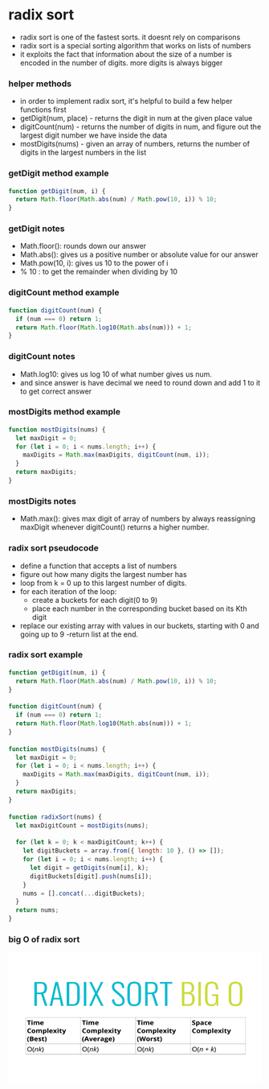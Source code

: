# radix sort

- radix sort is one of the fastest sorts. it doesnt rely on comparisons
- radix sort is a special sorting algorithm that works on lists of numbers
- it exploits the fact that information about the size of a number is encoded in the number of digits. more digits is always bigger

### helper methods

- in order to implement radix sort, it's helpful to build a few helper functions first
- getDigit(num, place) - returns the digit in num at the given place value
- digitCount(num) - returns the number of digits in num, and figure out the largest digit number we have inside the data
- mostDigits(nums) - given an array of numbers, returns the number of digits in the largest numbers in the list

### getDigit method example

```js
function getDigit(num, i) {
  return Math.floor(Math.abs(num) / Math.pow(10, i)) % 10;
}
```

### getDigit notes

- Math.floor(): rounds down our answer
- Math.abs(): gives us a positive number or absolute value for our answer
- Math.pow(10, i): gives us 10 to the power of i
- % 10 : to get the remainder when dividing by 10

### digitCount method example

```js
function digitCount(num) {
  if (num === 0) return 1;
  return Math.floor(Math.log10(Math.abs(num))) + 1;
}
```

### digitCount notes

- Math.log10: gives us log 10 of what number gives us num.
- and since answer is have decimal we need to round down and add 1 to it to get correct answer

### mostDigits method example

```js
function mostDigits(nums) {
  let maxDigit = 0;
  for (let i = 0; i < nums.length; i++) {
    maxDigits = Math.max(maxDigits, digitCount(num, i));
  }
  return maxDigits;
}
```

### mostDigits notes

- Math.max(): gives max digit of array of numbers by always reassigning maxDigit whenever digitCount() returns a higher number.

### radix sort pseudocode

- define a function that accepts a list of numbers
- figure out how many digits the largest number has
- loop from k = 0 up to this largest number of digits.
- for each iteration of the loop:
  - create a buckets for each digit(0 to 9)
  - place each number in the corresponding bucket based on its Kth digit
- replace our existing array with values in our buckets, starting with 0 and going up to 9
  -return list at the end.

### radix sort example

```js
function getDigit(num, i) {
  return Math.floor(Math.abs(num) / Math.pow(10, i)) % 10;
}

function digitCount(num) {
  if (num === 0) return 1;
  return Math.floor(Math.log10(Math.abs(num))) + 1;
}

function mostDigits(nums) {
  let maxDigit = 0;
  for (let i = 0; i < nums.length; i++) {
    maxDigits = Math.max(maxDigits, digitCount(num, i));
  }
  return maxDigits;
}

function radixSort(nums) {
  let maxDigitCount = mostDigits(nums);

  for (let k = 0; k < maxDigitCount; k++) {
    let digitBuckets = array.from({ length: 10 }, () => []);
    for (let i = 0; i < nums.length; i++) {
      let digit = getDigits(num[i], k);
      digitBuckets[digit].push(nums[i]);
    }
    nums = [].concat(...digitBuckets);
  }
  return nums;
}
```

### big O of radix sort

![radix sort](/images/radix-sort.png)
